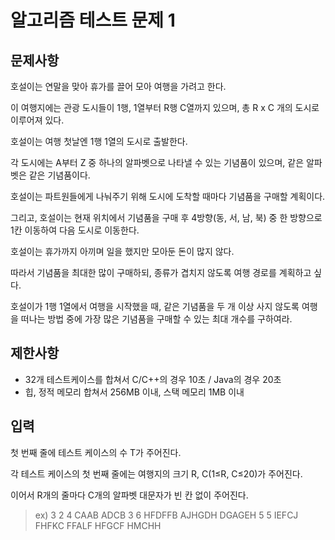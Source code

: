 # 알고리즘 테스트 문제 1
## 문제사항
호설이는 연말을 맞아 휴가를 끌어 모아 여행을 가려고 한다.

 

이 여행지에는 관광 도시들이 1행, 1열부터 R행 C열까지 있으며, 총 R x C 개의 도시로 이루어져 있다.

호설이는 여행 첫날엔 1행 1열의 도시로 출발한다.

각 도시에는 A부터 Z 중 하나의 알파벳으로 나타낼 수 있는 기념품이 있으며, 같은 알파벳은 같은 기념품이다.

 

호설이는 파트원들에게 나눠주기 위해 도시에 도착할 때마다 기념품을 구매할 계획이다.

그리고, 호설이는 현재 위치에서 기념품을 구매 후 4방향(동, 서, 남, 북) 중 한 방향으로 1칸 이동하여 다음 도시로 이동한다.

 

호설이는 휴가까지 아끼며 일을 했지만 모아둔 돈이 많지 않다.

따라서 기념품을 최대한 많이 구매하되, 종류가 겹치지 않도록 여행 경로를 계획하고 싶다.

 

호설이가 1행 1열에서 여행을 시작했을 때, 같은 기념품을 두 개 이상 사지 않도록 여행을 떠나는 방법 중에 가장 많은 기념품을 구매할 수 있는 최대 개수를 구하여라.

## 제한사항
* 32개 테스트케이스를 합쳐서 C/C++의 경우 10초 / Java의 경우 20초
* 힙, 정적 메모리 합쳐서 256MB 이내, 스택 메모리 1MB 이내

## 입력
첫 번째 줄에 테스트 케이스의 수 T가 주어진다.


각 테스트 케이스의 첫 번째 줄에는 여행지의 크기 R, C(1≤R, C≤20)가 주어진다.


이어서 R개의 줄마다 C개의 알파벳 대문자가 빈 칸 없이 주어진다.
> ex)
3
2 4
CAAB
ADCB
3 6
HFDFFB
AJHGDH
DGAGEH
5 5
IEFCJ
FHFKC
FFALF
HFGCF
HMCHH



